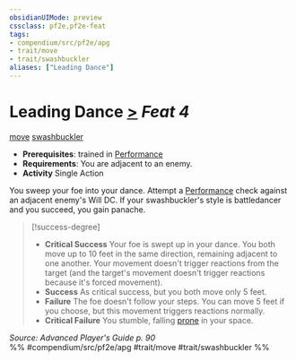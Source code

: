```yaml
---
obsidianUIMode: preview
cssclass: pf2e,pf2e-feat
tags:
- compendium/src/pf2e/apg
- trait/move
- trait/swashbuckler
aliases: ["Leading Dance"]
---
```

# Leading Dance  [>](rules/core-rulebook/chapter-9-playing-the-game.md#Actions "Single Action") *Feat 4*  
[move](rules/traits/move.md)  [swashbuckler](rules/traits/swashbuckler-apg.md)  

- **Prerequisites**: trained in [Performance](compendium/skills.md#Performance)
- **Requirements**: You are adjacent to an enemy.
- **Activity** Single Action

You sweep your foe into your dance. Attempt a [Performance](compendium/skills.md#Performance) check against an adjacent enemy's Will DC. If your swashbuckler's style is battledancer and you succeed, you gain panache.

> [!success-degree] 
> - **Critical Success** Your foe is swept up in your dance. You both move up to 10 feet in the same direction, remaining adjacent to one another. Your movement doesn't trigger reactions from the target (and the target's movement doesn't trigger reactions because it's forced movement).
> - **Success** As critical success, but you both move only 5 feet.
> - **Failure** The foe doesn't follow your steps. You can move 5 feet if you choose, but this movement triggers reactions normally.
> - **Critical Failure** You stumble, falling [prone](rules/conditions.md#Prone) in your space.

*Source: Advanced Player's Guide p. 90*  
%% #compendium/src/pf2e/apg #trait/move #trait/swashbuckler %%